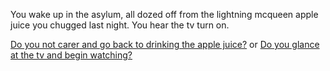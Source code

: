 You wake up in the asylum, all dozed off from the lightning mcqueen apple juice you chugged last night. You hear the tv turn on.

[Do you not carer and go back to drinking the apple juice?](Juice.md)
or
[Do you glance at the tv and begin watching?](News.md)


